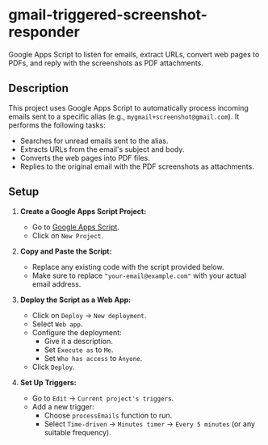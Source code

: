 # gmail-triggered-screenshot-responder

Google Apps Script to listen for emails, extract URLs, convert web pages to PDFs, and reply with the screenshots as PDF attachments.

## Description

This project uses Google Apps Script to automatically process incoming emails sent to a specific alias (e.g., `mygmail+screenshot@gmail.com`). It performs the following tasks:
- Searches for unread emails sent to the alias.
- Extracts URLs from the email's subject and body.
- Converts the web pages into PDF files.
- Replies to the original email with the PDF screenshots as attachments.

## Setup

1. **Create a Google Apps Script Project:**
   - Go to [Google Apps Script](https://script.google.com/).
   - Click on `New Project`.

2. **Copy and Paste the Script:**
   - Replace any existing code with the script provided below.
   - Make sure to replace `"your-email@example.com"` with your actual email address.

3. **Deploy the Script as a Web App:**
   - Click on `Deploy` -> `New deployment`.
   - Select `Web app`.
   - Configure the deployment:
     - Give it a description.
     - Set `Execute as` to `Me`.
     - Set `Who has access` to `Anyone`.
   - Click `Deploy`.

4. **Set Up Triggers:**
   - Go to `Edit` -> `Current project's triggers`.
   - Add a new trigger:
     - Choose `processEmails` function to run.
     - Select `Time-driven` -> `Minutes timer` -> `Every 5 minutes` (or any suitable frequency).
